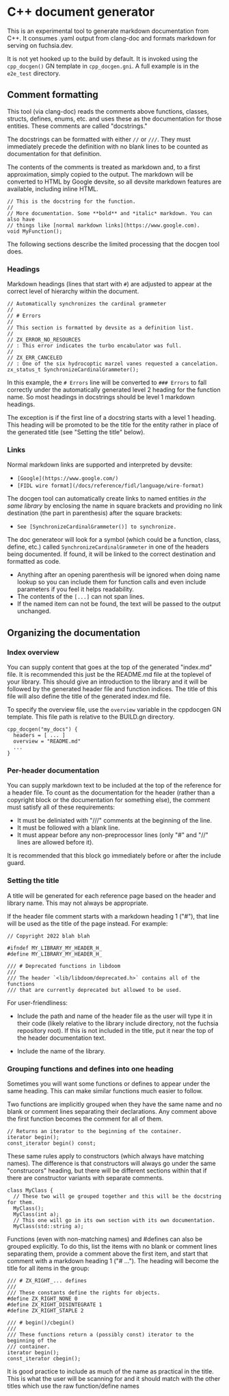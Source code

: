 # C++ document generator

This is an experimental tool to generate markdown documentation from C++. It
consumes .yaml output from clang-doc and formats markdown for serving on
fuchsia.dev.

It is not yet hooked up to the build by default. It is invoked using the
`cpp_docgen()` GN template in `cpp_docgen.gni`. A full example is in the
`e2e_test` directory.

## Comment formatting

This tool (via clang-doc) reads the comments above functions, classes, structs,
defines, enums, etc. and uses these as the documentation for those entities.
These comments are called "docstrings."

The docstrings can be formatted with either `//` or `///`. They must immediately
precede the definition with no blank lines to be counted as documentation for
that definition.

The contents of the comments is treated as markdown and, to a first
approximation, simply copied to the output. The markdown will be converted to
HTML by Google devsite, so all devsite markdown features are available,
including inline HTML.

```
// This is the docstring for the function.
//
// More documentation. Some **bold** and *italic* markdown. You can also have
// things like [normal markdown links](https://www.google.com).
void MyFunction();
```

The following sections describe the limited processing that the docgen tool
does.

### Headings

Markdown headings (lines that start with `#`) are adjusted to appear at the
correct level of hierarchy within the document.

```
// Automatically synchronizes the cardinal grammeter
//
// # Errors
//
// This section is formatted by devsite as a definition list.
//
// ZX_ERROR_NO_RESOURCES
// : This error indicates the turbo encabulator was full.
//
// ZX_ERR_CANCELED
// : One of the six hydrocoptic marzel vanes requested a cancelation.
zx_status_t SynchronizeCardinalGrammeter();
```

In this example, the `# Errors` line will be converted to `### Errors` to fall
correctly under the automatically generated level 2 heading for the function
name. So most headings in docstrings should be level 1 markdown headings.

The exception is if the first line of a docstring starts with a level 1 heading.
This heading will be promoted to be the title for the entity rather in place of
the generated title (see "Setting the title" below).

### Links

Normal markdown links are supported and interpreted by devsite:

  * `[Google](https://www.google.com/)`
  * `[FIDL wire format](/docs/reference/fidl/language/wire-format)`

The docgen tool can automatically create links to named entities *in the same
library* by enclosing the name in square brackets and providing no link
destination (the part in parenthesis) after the square brackets:

  * `See [SynchronizeCardinalGrammeter()] to synchronize.`

The doc generateor will look for a symbol (which could be a function, class,
define, etc.) called `SynchronizeCardinalGrammeter` in one of the headers being
documented. If found, it will be linked to the correct destination and formatted
as code.

  * Anything after an opening parenthesis will be ignored when doing name
    lookup so you can include them for function calls and even include
    parameters if you feel it helps readability.
  * The contents of the `[...]` can not span lines.
  * If the named item can not be found, the text will be passed to the output
    unchanged.

## Organizing the documentation

### Index overview

You can supply content that goes at the top of the generated "index.md" file. It
is recommended this just be the README.md file at the toplevel of your library.
This should give an introduction to the library and it will be followed by the
generated header file and function indices. The title of this file will also
define the title of the generated index.md file.

To specify the overview file, use the `overview` variable in the cppdocgen GN
template. This file path is relative to the BUILD.gn directory.

```
cpp_docgen("my_docs") {
  headers = [ ... ]
  overview = "README.md"
  ...
}
```

### Per-header documentation

You can supply markdown text to be included at the top of the reference for a
header file. To count as the documentation for the header (rather than a
copyright block or the documentation for something else), the comment must
satisfy all of these requirements:

  * It must be deliniated with "///" comments at the beginning of the line.
  * It must be followed with a blank line.
  * It must appear before any non-preprocessor lines (only "#" and "//" lines
    are allowed before it).

It is recommended that this block go immediately before or after the include guard.

### Setting the title

A title will be generated for each reference page based on the header and
library name. This may not always be appropriate.

If the header file comment starts with a markdown heading 1 ("#"), that line
will be used as the title of the page instead. For example:

```
// Copyright 2022 blah blah

#ifndef MY_LIBRARY_MY_HEADER_H_
#define MY_LIBRARY_MY_HEADER_H_

/// # Deprecated functions in libdoom
///
/// The header `<lib/libdoom/deprecated.h>` contains all of the functions
/// that are currently deprecated but allowed to be used.
```

For user-friendliness:

  * Include the path and name of the header file as the user will type it in
    their code (likely relative to the library include directory, not the
    fuchsia repository root). If this is not included in the title, put it near
    the top of the header documentation text.

  * Include the name of the library.

### Grouping functions and defines into one heading

Sometimes you will want some functions or defines to appear under the same
heading. This can make similar functions much easier to follow.

Two functions are implicitly grouped when they have the same name and no blank
or comment lines separating their declarations. Any comment above the first
function becomes the comment for all of them.

```
// Returns an iterator to the beginning of the container.
iterator begin();
const_iterator begin() const;
```

These same rules apply to constructors (which always have matching names).
The difference is that constructors will always go under the same "construcors"
heading, but there will be different sections within that if there are
constructor variants with separate comments.

```
class MyClass {
  // These two will ge grouped together and this will be the docstring for them.
  MyClass();
  MyClass(int a);
  // This one will go in its own section with its own documentation.
  MyClass(std::string a);
```

Functions (even with non-matching names) and #defines can also be grouped
explicitly. To do this, list the items with no blank or comment lines separating
them, provide a comment above the first item, and start that comment with a
markdown heading 1 ("# ..."). The heading will become the title for all items in
the group:

```
/// # ZX_RIGHT_... defines
///
/// These constants define the rights for objects.
#define ZX_RIGHT_NONE 0
#define ZX_RIGHT_DISINTEGRATE 1
#define ZX_RIGHT_STAPLE 2

/// # begin()/cbegin()
///
/// These functions return a (possibly const) iterator to the beginning of the
/// container.
iterator begin();
const_iterator cbegin();
```

It is good practice to include as much of the name as practical in the title.
This is what the user will be scanning for and it should match with the other
titles which use the raw function/define names
